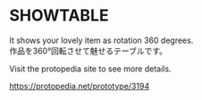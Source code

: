 # SHOWTABLE

It shows your lovely item as rotation 360 degrees.  
作品を360°回転させて魅せるテーブルです。  

Visit the protopedia site to see more details.  

https://protopedia.net/prototype/3194

